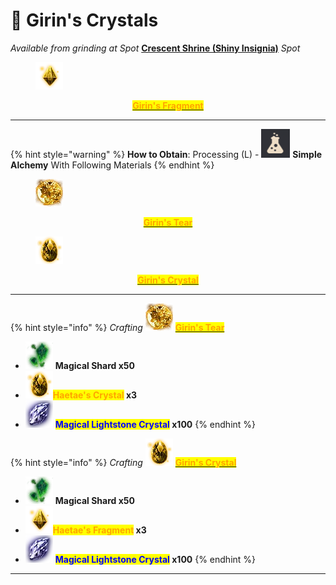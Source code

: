 # 💎 Girin's Crystals



_Available from grinding at Spot_ [**Crescent Shrine (Shiny Insignia)**](../../grindspots/late-game/crescent-shrine.md) _Spot_

<figure><img src="../../.gitbook/assets/image (68).png" alt=""><figcaption></figcaption></figure>

<p align="center"><a href="https://bdocodex.com/us/item/15734/"><mark style="color:orange;"><strong>Girin's Fragment</strong></mark></a></p>

***

{% hint style="warning" %}
**How to Obtain**: Processing (L) - <img src="../../.gitbook/assets/QQ截图20221109033054.png" alt="" data-size="line"> **Simple Alchemy** With Following Materials
{% endhint %}

<figure><img src="../../.gitbook/assets/image (70).png" alt=""><figcaption></figcaption></figure>

<p align="center"><a href="https://bdocodex.com/us/item/15736/"><mark style="color:orange;"><strong>Girin's Tear</strong></mark></a></p>

<figure><img src="../../.gitbook/assets/image (69).png" alt=""><figcaption></figcaption></figure>

<p align="center"><a href="https://bdocodex.com/us/item/15735/"><mark style="color:orange;"><strong>Girin's Crystal</strong></mark></a></p>

***



{% hint style="info" %}
_Crafting_ ![](<../../.gitbook/assets/image (71).png>) [<mark style="color:orange;">**Girin's Tear**</mark>](https://bdocodex.com/us/item/15736/)

* ![](<../../.gitbook/assets/image (85).png>) **Magical Shard x50**
* ![](<../../.gitbook/assets/image (226).png>)<mark style="color:orange;">**Haetae's Crystal**</mark>**&#x20;x3**
* ![](<../../.gitbook/assets/image (87).png>) <mark style="color:blue;">**Magical Lightstone Crystal**</mark>**&#x20;x100**
{% endhint %}



{% hint style="info" %}
_Crafting_ ![](<../../.gitbook/assets/image (72).png>) [<mark style="color:orange;">**Girin's Crystal**</mark>](https://bdocodex.com/us/item/15735/)

* ![](<../../.gitbook/assets/image (85).png>) **Magical Shard x50**
* ![](<../../.gitbook/assets/image (73).png>)<mark style="color:orange;">**Haetae's Fragment**</mark>**&#x20;x3**
* ![](<../../.gitbook/assets/image (87).png>) <mark style="color:blue;">**Magical Lightstone Crystal**</mark>**&#x20;x100**
{% endhint %}





***
